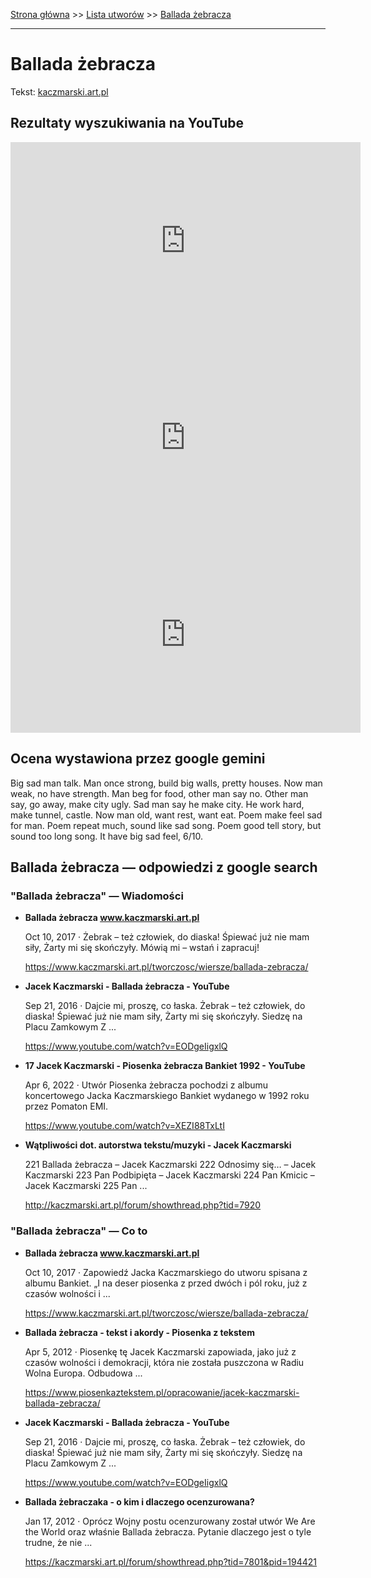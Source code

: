 [Strona główna](../index.md) >> [Lista utworów](../list.md) >> [Ballada żebracza](69.md)

---

# Ballada żebracza

Tekst: [kaczmarski.art.pl](https://www.kaczmarski.art.pl/tworczosc/wiersze/ballada-zebracza/)

## Rezultaty wyszukiwania na YouTube

<iframe width="560" height="315" src="https://www.youtube.com/embed/EODgeIigxlQ?si=IdontcarewhotheIRSsendsImnotpayingtaxes" title="YouTube video player" frameborder="0" allow="accelerometer; autoplay; clipboard-write; encrypted-media; gyroscope; picture-in-picture; web-share" referrerpolicy="strict-origin-when-cross-origin" allowfullscreen></iframe>

<iframe width="560" height="315" src="https://www.youtube.com/embed/zXxJMbOkDTA?si=IdontcarewhotheIRSsendsImnotpayingtaxes" title="YouTube video player" frameborder="0" allow="accelerometer; autoplay; clipboard-write; encrypted-media; gyroscope; picture-in-picture; web-share" referrerpolicy="strict-origin-when-cross-origin" allowfullscreen></iframe>

<iframe width="560" height="315" src="https://www.youtube.com/embed/dm1ykMcE9gw?si=IdontcarewhotheIRSsendsImnotpayingtaxes" title="YouTube video player" frameborder="0" allow="accelerometer; autoplay; clipboard-write; encrypted-media; gyroscope; picture-in-picture; web-share" referrerpolicy="strict-origin-when-cross-origin" allowfullscreen></iframe>

## Ocena wystawiona przez google gemini

Big sad man talk. Man once strong, build big walls, pretty houses. Now man weak, no have strength. Man beg for food, other man say no. Other man say, go away, make city ugly. Sad man say he make city. He work hard, make tunnel, castle. Now man old, want rest, want eat. Poem make feel sad for man. Poem repeat much, sound like sad song. Poem good tell story, but sound too long song. It have big sad feel, 6/10.


## Ballada żebracza — odpowiedzi z google search

### "Ballada żebracza" — Wiadomości

- **Ballada żebracza www.kaczmarski.art.pl**

    Oct 10, 2017  ·  Żebrak – też człowiek, do diaska! Śpiewać już nie mam siły, Żarty mi się skończyły. Mówią mi – wstań i zapracuj! 

   <https://www.kaczmarski.art.pl/tworczosc/wiersze/ballada-zebracza/>
- **Jacek Kaczmarski - Ballada żebracza - YouTube**

    Sep 21, 2016  ·  Dajcie mi, proszę, co łaska. Żebrak – też człowiek, do diaska! Śpiewać już nie mam siły, Żarty mi się skończyły. Siedzę na Placu Zamkowym Z ... 

   <https://www.youtube.com/watch?v=EODgeIigxlQ>
- **17 Jacek Kaczmarski - Piosenka żebracza Bankiet 1992 - YouTube**

    Apr 6, 2022  ·  Utwór Piosenka żebracza pochodzi z albumu koncertowego Jacka Kaczmarskiego Bankiet wydanego w 1992 roku przez Pomaton EMI. 

   <https://www.youtube.com/watch?v=XEZI88TxLtI>
- **Wątpliwości dot. autorstwa tekstu/muzyki - Jacek Kaczmarski**

    221 Ballada żebracza – Jacek Kaczmarski 222 Odnosimy się… – Jacek Kaczmarski 223 Pan Podbipięta – Jacek Kaczmarski 224 Pan Kmicic – Jacek Kaczmarski 225 Pan ... 

   <http://kaczmarski.art.pl/forum/showthread.php?tid=7920>

### "Ballada żebracza" — Co to

- **Ballada żebracza www.kaczmarski.art.pl**

    Oct 10, 2017  ·  Zapowiedź Jacka Kaczmarskiego do utworu spisana z albumu Bankiet. „I na deser piosenka z przed dwóch i pól roku, już z czasów wolności i ... 

   <https://www.kaczmarski.art.pl/tworczosc/wiersze/ballada-zebracza/>
- **Ballada żebracza - tekst i akordy - Piosenka z tekstem**

    Apr 5, 2012  ·  Piosenkę tę Jacek Kaczmarski zapowiada, jako już z czasów wolności i demokracji, która nie została puszczona w Radiu Wolna Europa. Odbudowa ... 

   <https://www.piosenkaztekstem.pl/opracowanie/jacek-kaczmarski-ballada-zebracza/>
- **Jacek Kaczmarski - Ballada żebracza - YouTube**

    Sep 21, 2016  ·  Dajcie mi, proszę, co łaska. Żebrak – też człowiek, do diaska! Śpiewać już nie mam siły, Żarty mi się skończyły. Siedzę na Placu Zamkowym Z ... 

   <https://www.youtube.com/watch?v=EODgeIigxlQ>
- **Ballada żebraczaka - o kim i dlaczego ocenzurowana?**

    Jan 17, 2012  ·  Oprócz Wojny postu ocenzurowany został utwór We Are the World oraz właśnie Ballada żebracza. Pytanie dlaczego jest o tyle trudne, że nie ... 

   <https://kaczmarski.art.pl/forum/showthread.php?tid=7801&pid=194421>

